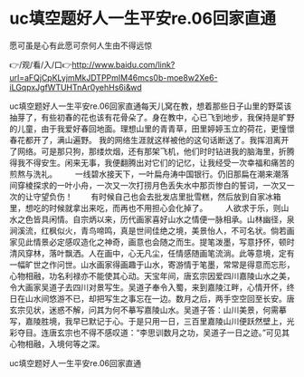 # uc填空题好人一生平安re.06回家直通
愿可虽是心有此愿可奈何人生由不得远惊

👉/观/看/入/口👉http://www.baidu.com/link?url=aFQjCpKLyjmMkJDTPPmIM46mcs0b-moe8w2Xe6-iLGqpxJgfWTUHTnAr0yehHs6i&wd

uc填空题好人一生平安re.06回家直通每天儿窝在教，想着那些日子山里的野菜该抽芽了，有些初春的花也该有花骨朵了。身在教中，心已飞到地步，我保持是旷野的儿童，由于我爱好春回地面。理想山里的青青草，田里婷婷玉立的荷花，更憧憬春花都开了，满山遍野。
我的网络生涯就这样被他的这句话断送了。我挥泪离开了网络。可是那只狗，那缕炊烟，还有那架飞机，他们时时钻进我的脑海里，折腾得我不得安生。闲来无事，我便翻腾出对它们的记忆，让我经受一次幸福和痛苦的煎熬与洗礼。
　　一线碧水接天下，一叶扁舟涛中国银行。仍旧那扁在潮来潮落间穿棱探求的一叶小舟，一次又一次打捞月色丢失水中那页惨白的誓词，一次又一次的让守望负伤！
　　有时候自己也会去批发店里批雪糕，然后放到自家冰箱里，想吃的时候就拿出来吃，而再也不用担心会化掉了。
　　人欲求于乐，则山水之色皆具闲情。自宗炳以来，历代画家喜好山水之情便一脉相承。山林幽径，泉涧溪流，红枫似火，青鸟啼鸣，真是世间佳绝之境，美景怡人，不可名状。倘若画家见此情景必定感叹造化之神奇，画意也会随之而生。提笔泼墨，写意抒怀，顿时清风穿林，落叶飘洒。人在画中，心无凡尘，任情感随画笔流淌。此等意境，定有一幅旷世之作问世。山水画家得画趣于山水，寄游情于笔墨，常常是得意而忘形，心物相融，功名利禄亦不能使其心动。天宝年间，唐玄宗因爱四川嘉陵山水之美，令大画家吴道子去四川对景写生。吴道子奉令入蜀，来到嘉陵江畔，心情开怀，终日在山水间悠游不已，却把写生之事忘在一边。数月之后，两手空空回至长安。唐玄宗见状，迷惑不解，问其为何不摹写嘉陵山水。吴道子答：山川美景，何需摹写，嘉陵胜境，我早已默记于心。于是只用一日，三百里嘉陵山川便跃然壁上，光彩夺目。连唐玄宗也不得不感叹道：“李思训数月之功，吴道子一日之迹。”可见其心物相融，入境何等之深。

uc填空题好人一生平安re.06回家直通
